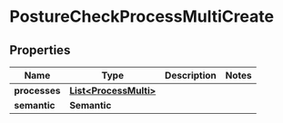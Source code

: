 

# PostureCheckProcessMultiCreate


## Properties

| Name | Type | Description | Notes |
|------------ | ------------- | ------------- | -------------|
|**processes** | [**List&lt;ProcessMulti&gt;**](ProcessMulti.md) |  |  |
|**semantic** | **Semantic** |  |  |




